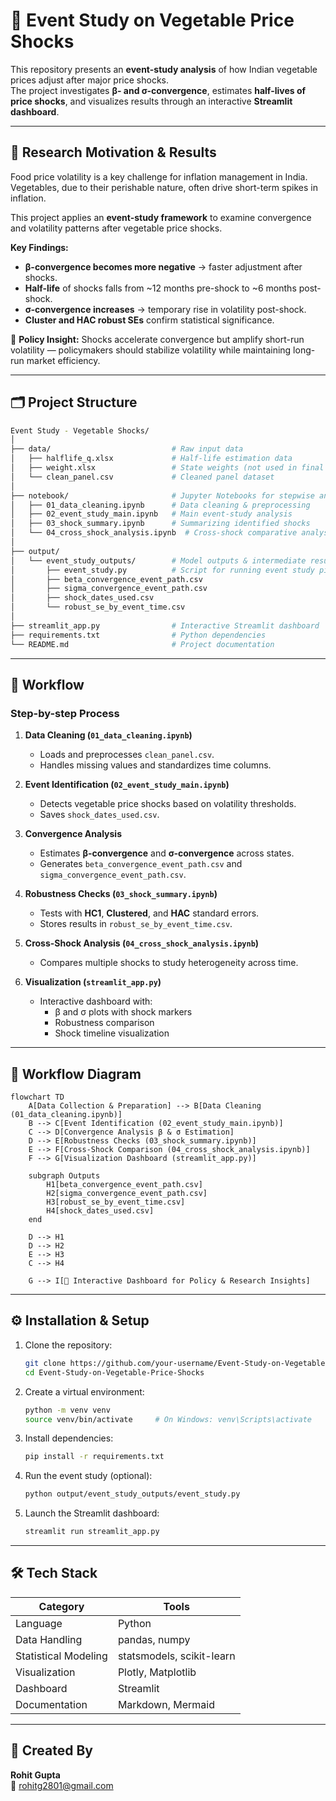 # 🥦 Event Study on Vegetable Price Shocks

This repository presents an **event-study analysis** of how Indian vegetable prices adjust after major price shocks.  
The project investigates **β- and σ-convergence**, estimates **half-lives of price shocks**, and visualizes results through an interactive **Streamlit dashboard**.

---

## 🎯 Research Motivation & Results

Food price volatility is a key challenge for inflation management in India.  
Vegetables, due to their perishable nature, often drive short-term spikes in inflation.  

This project applies an **event-study framework** to examine convergence and volatility patterns after vegetable price shocks.

**Key Findings:**
- **β-convergence becomes more negative** → faster adjustment after shocks.  
- **Half-life** of shocks falls from ~12 months pre-shock to ~6 months post-shock.  
- **σ-convergence increases** → temporary rise in volatility post-shock.  
- **Cluster and HAC robust SEs** confirm statistical significance.  

📌 **Policy Insight:** Shocks accelerate convergence but amplify short-run volatility — policymakers should stabilize volatility while maintaining long-run market efficiency.

---

## 🗂️ Project Structure

```bash
Event Study - Vegetable Shocks/
│
├── data/                           # Raw input data
│   ├── halflife_q.xlsx             # Half-life estimation data
│   ├── weight.xlsx                 # State weights (not used in final version)
│   └── clean_panel.csv             # Cleaned panel dataset
│
├── notebook/                       # Jupyter Notebooks for stepwise analysis
│   ├── 01_data_cleaning.ipynb      # Data cleaning & preprocessing
│   ├── 02_event_study_main.ipynb   # Main event-study analysis
│   ├── 03_shock_summary.ipynb      # Summarizing identified shocks
│   └── 04_cross_shock_analysis.ipynb  # Cross-shock comparative analysis
│
├── output/
│   └── event_study_outputs/        # Model outputs & intermediate results
│       ├── event_study.py          # Script for running event study pipeline
│       ├── beta_convergence_event_path.csv
│       ├── sigma_convergence_event_path.csv
│       ├── shock_dates_used.csv
│       └── robust_se_by_event_time.csv
│
├── streamlit_app.py                # Interactive Streamlit dashboard
├── requirements.txt                # Python dependencies
└── README.md                       # Project documentation
```

---

## 🔄 Workflow  

### Step-by-step Process

1. **Data Cleaning (`01_data_cleaning.ipynb`)**  
   - Loads and preprocesses `clean_panel.csv`.  
   - Handles missing values and standardizes time columns.  

2. **Event Identification (`02_event_study_main.ipynb`)**  
   - Detects vegetable price shocks based on volatility thresholds.  
   - Saves `shock_dates_used.csv`.

3. **Convergence Analysis**  
   - Estimates **β-convergence** and **σ-convergence** across states.  
   - Generates `beta_convergence_event_path.csv` and `sigma_convergence_event_path.csv`.

4. **Robustness Checks (`03_shock_summary.ipynb`)**  
   - Tests with **HC1**, **Clustered**, and **HAC** standard errors.  
   - Stores results in `robust_se_by_event_time.csv`.

5. **Cross-Shock Analysis (`04_cross_shock_analysis.ipynb`)**  
   - Compares multiple shocks to study heterogeneity across time.  

6. **Visualization (`streamlit_app.py`)**  
   - Interactive dashboard with:
     - β and σ plots with shock markers  
     - Robustness comparison  
     - Shock timeline visualization  

---

## 🧭 Workflow Diagram

```mermaid
flowchart TD
    A[Data Collection & Preparation] --> B[Data Cleaning (01_data_cleaning.ipynb)]
    B --> C[Event Identification (02_event_study_main.ipynb)]
    C --> D[Convergence Analysis β & σ Estimation]
    D --> E[Robustness Checks (03_shock_summary.ipynb)]
    E --> F[Cross-Shock Comparison (04_cross_shock_analysis.ipynb)]
    F --> G[Visualization Dashboard (streamlit_app.py)]

    subgraph Outputs
        H1[beta_convergence_event_path.csv]
        H2[sigma_convergence_event_path.csv]
        H3[robust_se_by_event_time.csv]
        H4[shock_dates_used.csv]
    end

    D --> H1
    D --> H2
    E --> H3
    C --> H4

    G --> I[🎯 Interactive Dashboard for Policy & Research Insights]
```

---

## ⚙️ Installation & Setup  

1. Clone the repository:  
   ```bash
   git clone https://github.com/your-username/Event-Study-on-Vegetable-Price-Shocks.git
   cd Event-Study-on-Vegetable-Price-Shocks
   ```

2. Create a virtual environment:  
   ```bash
   python -m venv venv
   source venv/bin/activate     # On Windows: venv\Scripts\activate
   ```

3. Install dependencies:  
   ```bash
   pip install -r requirements.txt
   ```

4. Run the event study (optional):  
   ```bash
   python output/event_study_outputs/event_study.py
   ```

5. Launch the Streamlit dashboard:  
   ```bash
   streamlit run streamlit_app.py
   ```

---

## 🛠️ Tech Stack  

| Category | Tools |
|-----------|--------|
| Language | Python |
| Data Handling | pandas, numpy |
| Statistical Modeling | statsmodels, scikit-learn |
| Visualization | Plotly, Matplotlib |
| Dashboard | Streamlit |
| Documentation | Markdown, Mermaid |

---

## 🧾 Created By  

**Rohit Gupta**  
📧 rohitg2801@gmail.com
